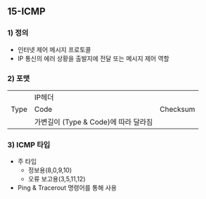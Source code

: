 ## 15-ICMP
### 1) 정의
- 인터넷 제어 메시지 프로토콜
- IP 통신의 에러 상황을 출발지에 전달 또는 메시지 제어 역할
### 2) 포맷
||||
|---|---|---|
||IP헤더||
| Type | Code | Checksum
||가변길이 (Type & Code)에 따라 달라짐||
### 3) ICMP 타입
- 주 타입
    - 정보용(8,0,9,10)
    - 오류 보고용(3,5,11,12)
- Ping & Tracerout 명령어를 통해 사용